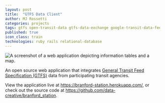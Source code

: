 ```yaml
---
layout: post
title:  "GTFS Data Client"
author: MJ Rossetti
categories: projects
tags: gtfs open-transit-data gtfs-data-exchange google-transit-data-feed
published: true
icon_class: train
technologies: ruby rails relational-database
---
```


![A screenshot of a web application depicting information tables and a map.](/blog/assets/images/gtfs-data-client.png "App screenshot")

An open source web application that integrates
 [General Transit Feed Specification (GTFS)](https://developers.google.com/transit/gtfs/)
 data from participating transit agencies.

View the application live at https://branford-station.herokuapp.com/,
 or check out the source code at https://github.com/data-creative/branford_station.
